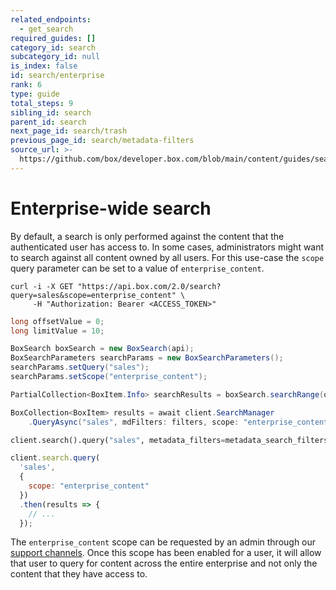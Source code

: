 ```yaml
---
related_endpoints:
  - get_search
required_guides: []
category_id: search
subcategory_id: null
is_index: false
id: search/enterprise
rank: 6
type: guide
total_steps: 9
sibling_id: search
parent_id: search
next_page_id: search/trash
previous_page_id: search/metadata-filters
source_url: >-
  https://github.com/box/developer.box.com/blob/main/content/guides/search/6-enterprise.md
---
```

# Enterprise-wide search

By default, a search is only performed against the content that the
authenticated user has access to. In some cases, administrators might want to
search against all content owned by all users. For this use-case the `scope`
query parameter can be set to a value of `enterprise_content`.

<!-- markdownlint-disable line-length -->

<Tabs>

<Tab title='cURL'>

```curl
curl -i -X GET "https://api.box.com/2.0/search?query=sales&scope=enterprise_content" \
     -H "Authorization: Bearer <ACCESS_TOKEN>"
```

</Tab>

<Tab title='Java'>

```java
long offsetValue = 0;
long limitValue = 10;

BoxSearch boxSearch = new BoxSearch(api);
BoxSearchParameters searchParams = new BoxSearchParameters();
searchParams.setQuery("sales");
searchParams.setScope("enterprise_content");

PartialCollection<BoxItem.Info> searchResults = boxSearch.searchRange(offsetValue, limitValue, searchParams);
```

</Tab>

<Tab title='.NET'>

```csharp
BoxCollection<BoxItem> results = await client.SearchManager
    .QueryAsync("sales", mdFilters: filters, scope: "enterprise_content");
```

</Tab>

<Tab title='Python'>

```py
client.search().query("sales", metadata_filters=metadata_search_filters, scope="enterprise_content")
```

</Tab>

<Tab title='Node'>

```js
client.search.query(
  'sales',
  {
    scope: "enterprise_content"
  })
  .then(results => {
    // ...
  });
```

</Tab>

</Tabs>

<!-- markdownlint-enable line-length -->

<Message warning>

The `enterprise_content` scope can be requested by an admin through our
[support channels](p://support). Once this scope has been enabled for a user, it
will allow that user to query for content across the entire enterprise and not
only the content that they have access to.

</Message >
